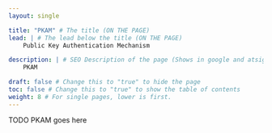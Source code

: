 ```yaml
---
layout: single

title: "PKAM" # The title (ON THE PAGE)
lead: | # The lead below the title (ON THE PAGE)
    Public Key Authentication Mechanism

description: | # SEO Description of the page (Shows in google and atsign.dev search)
    PKAM

draft: false # Change this to "true" to hide the page
toc: false # Change this to "true" to show the table of contents
weight: 8 # For single pages, lower is first.
---
```


TODO PKAM goes here
